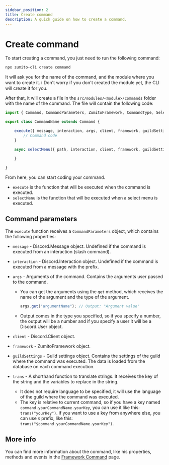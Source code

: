 ```yaml
---
sidebar_position: 2
title: Create command
description: A quick guide on how to create a command.
---
```


# Create command

To start creating a command, you just need to run the following command:

```bash
npx zumito-cli create command
```

It will ask you for the name of the command, and the module where you want to create it.
:information_source: Don't worry if you don't created the module yet, the CLI will create it for you.

After that, it will create a file in the `src/modules/<module>/commands` folder with the name of the command.
The file will contain the following code:

```ts
import { Command, CommandParameters, ZumitoFramework, CommandType, SelectMenuParameters } from "zumito-framework";

export class CommandName extends Command {

    execute({ message, interaction, args, client, framework, guildSettings }: CommandParameters): void {
        // Command code
    }

    async selectMenu({ path, interaction, client, framework, guildSettings }: SelectMenuParameters): Promise<void> {
        
    }

}
```

From here, you can start coding your command.
- `execute` is the function that will be executed when the command is executed.
- `selectMenu` is the function that will be executed when a select menu is executed.

## Command parameters

The `execute` function receives a `CommandParameters` object, which contains the following properties:
- `message` - Discord.Message object. Undefined if the command is executed from an interaction (slash command).
- `interaction` - Discord.Interaction object. Undefined if the command is executed from a message with the prefix.
- `args` - Arguments of the command. Contains the arguments user passed to the command.

    - You can get the arguments using the `get` method, which receives the name of the argument and the type of the argument.

        ```ts
        args.get("argumentName"); // Output: "Argument value"
        ```
    - Output comes in the type you specified, so if you specify a number, the output will be a number and if you specify a user it will be a Discord.User object.
- `client` - Discord.Client object.
- `framework` - ZumitoFramework object.
- `guildSettings` - Guild settings object. Contains the settings of the guild where the command was executed. The data is loaded from the database on each command execution.
- `trans` - A shorthand function to translate strings. It receives the key of the string and the variables to replace in the string.
    - It does not require language to be specified, it will use the language of the guild where the command was executed.
    - The key is relative to current command, so if you have a key named `command.yourCommandName.yourKey`, you can use it like this: `trans("yourKey")`. if you want to use a key from anywhere else, you can use `$` prefix, like this: `trans("$command.yourCommandName.yourKey")`.

## More info

You can find more information about the command, like his properties, methods and events in the [Framework Command](/docs/framework/modules/command) page.


